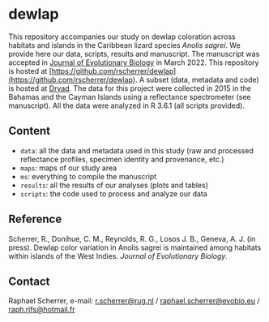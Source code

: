 # dewlap

This repository accompanies our study on dewlap coloration across habitats and islands in the Caribbean lizard species *Anolis sagrei*. We provide here our data, scripts, results and manuscript. The manuscript was accepted in [Journal of Evolutionary Biology](https://onlinelibrary.wiley.com/journal/14209101) in March 2022. 
This repository is hosted at [https://github.com/rscherrer/dewlap](https://github.com/rscherrer/dewlap). 
A subset (data, metadata and code) is hosted at [Dryad](https://datadryad.org).
The data for this project were collected in 2015 in the Bahamas and the Cayman Islands using a reflectance spectrometer (see manuscript). All the data were analyzed in R 3.6.1 (all scripts provided).

## Content

* `data`: all the data and metadata used in this study (raw and processed reflectance profiles, specimen identity and provenance, etc.)
* `maps`: maps of our study area
* `ms`: everything to compile the manuscript
* `results`: all the results of our analyses (plots and tables)
* `scripts`: the code used to process and analyze our data

## Reference

Scherrer, R., Donihue, C. M., Reynolds, R. G., Losos J. B., Geneva, A. J. (in press). Dewlap color variation in Anolis sagrei is maintained among habitats within islands of the West Indies. _Journal of Evolutionary Biology_.

## Contact

Raphael Scherrer, e-mail: r.scherrer@rug.nl / raphael.scherrer@evobio.eu / raph.rjfs@hotmail.fr
